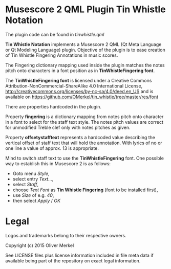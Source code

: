 # Musescore 2 QML Plugin Tin Whistle Notation

The plugin code can be found in _tinwhistle.qml_

__Tin Whistle Notation__ implements a Musescore 2 QML (Qt Meta Language or
Qt Modeling Language) plugin. Objective of the plugin is to ease creation
of Tin Whistle Fingering Annotations in music scores.

The Fingering dictionary mapping used inside the plugin matches the notes pitch onto
characters in a font position as in __TinWhistleFingering font__.

The __TinWhistleFingering font__ is licensed under a
Creative Commons Attribution-NonCommercial-ShareAlike 4.0 International License,
http://creativecommons.org/licenses/by-nc-sa/4.0/deed.en_US
and is available on
https://github.com/OMerkel/tin_whistle/tree/master/res/font 

There are properties hardcoded in the plugin.

Property __fingering__ is a dictionary mapping from notes pitch
onto character in a font to select for the staff text style.
The notes pitch values are correct for unmodified Treble clef
only with notes pitches as given.

Property __offsetystafftext__ represents a hardcoded value describing the
vertical offset of staff text that will hold the annotation.
With lyrics of no or one line a value of approx. 13 is appropriate.

Mind to switch staff text to use the __TinWhistleFingering__ font.
One possible way to establish this in Musescore 2 is as follows:

* Goto menu _Style_,
* select entry _Text..._,
* select _Staff_,
* choose _Text Font_ as __Tin Whistle Fingering__ (font to be installed first),
* use _Size_ of e.g. _40_,
* then select _Apply_ / _OK_

# Legal

Logos and trademarks belong to their respective owners.

Copyright (c) 2015 Oliver Merkel

See LICENSE files plus license information included in file meta data if available being part of the repository on exact legal information.
